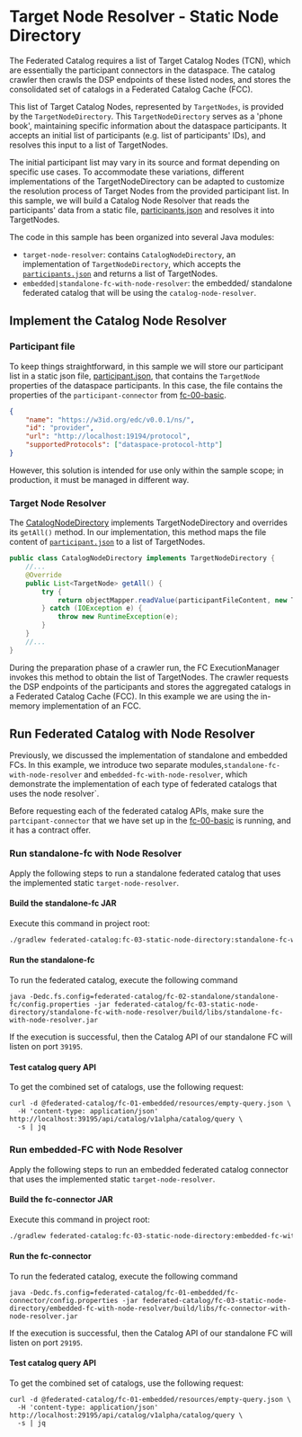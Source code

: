 # Target Node Resolver - Static Node Directory
The Federated Catalog requires a list of Target Catalog Nodes (TCN), which are essentially the participant connectors in the dataspace.
The catalog crawler then crawls the DSP endpoints of these listed nodes, and stores the consolidated set of catalogs in a Federated Catalog Cache (FCC).


This list of Target Catalog Nodes, represented by `TargetNodes`, 
is provided by the `TargetNodeDirectory`.
This `TargetNodeDirectory` serves as a 'phone book', maintaining specific information about the 
dataspace participants. It accepts an initial list of participants (e.g. list of participants' 
IDs), and resolves this input to a list of TargetNodes.

The initial participant list may vary in its source and format depending on specific use cases. 
To accommodate these variations, different implementations of the TargetNodeDirectory can be 
adapted to customize the resolution process of Target Nodes from the provided participant list. 
In this sample, we will build a Catalog Node Resolver that reads the participants' data from a 
static file, [participants.json](./target-node-resolver/src/main/resources/participants.json) 
and resolves it into TargetNodes.


The code in this sample has been organized into several Java modules:
- `target-node-resolver`: contains `CatalogNodeDirectory`, an implementation of 
`TargetNodeDirectory`, which accepts the [`participants.json`](./target-node-resolver/src/main/resources/participants.json) 
and returns a list of TargetNodes.
- `embedded|standalone-fc-with-node-resolver`: the embedded/ standalone federated catalog that will be using the `catalog-node-resolver`.


## Implement the Catalog Node Resolver

### Participant file
To keep things straightforward, in this sample we will store our participant list in a static
json file, [participant.json](./target-node-resolver/src/main/resources/participants.json), that contains the `TargetNode`
properties of the dataspace participants.
In this case, the file contains the properties of the `participant-connector` from [fc-00-basic](../fc-00-basic).

```json 
{
    "name": "https://w3id.org/edc/v0.0.1/ns/",
    "id": "provider",
    "url": "http://localhost:19194/protocol",
    "supportedProtocols": ["dataspace-protocol-http"]
}
```
However, this solution is intended for use only within the sample scope; in production, it must be managed in different way.

### Target Node Resolver

The [CatalogNodeDirectory](./target-node-resolver/src/main/java/org/eclipse/edc/sample/extension/fc/CatalogNodeDirectory.java) 
implements TargetNodeDirectory and overrides its `getAll()` method. 
In our implementation, this method maps the file content of [`participant.json`](./target-node-resolver/src/main/resources/participants.json) 
to a list of TargetNodes.

```java
public class CatalogNodeDirectory implements TargetNodeDirectory {
    //...
    @Override
    public List<TargetNode> getAll() {
        try {
            return objectMapper.readValue(participantFileContent, new TypeReference<>() {});
        } catch (IOException e) {
            throw new RuntimeException(e);
        }
    }
    //...
}
```
During the preparation phase of a crawler run, the FC ExecutionManager invokes this method 
to obtain the list of TargetNodes. 
The crawler requests the DSP endpoints of the participants and stores the
aggregated catalogs in a Federated Catalog Cache (FCC). 
In this example we are using the in-memory implementation of an FCC.

## Run Federated Catalog with Node Resolver

Previously, we discussed the implementation of standalone and embedded FCs. 
In this example, we introduce two separate modules,`standalone-fc-with-node-resolver` 
and `embedded-fc-with-node-resolver`, which demonstrate the implementation of each type 
of federated catalogs that uses the node resolver`.

Before requesting each of the federated catalog APIs, make sure the `partcipant-connector` that we have set up in the
[fc-00-basic](../fc-00-basic/README.md) is running, and it has a contract offer.

### Run standalone-fc with Node Resolver
Apply the following steps to run a standalone federated catalog that uses the implemented static `target-node-resolver`.

#### Build the standalone-fc JAR
Execute this command in project root:
```bash
./gradlew federated-catalog:fc-03-static-node-directory:standalone-fc-with-node-resolver:build
```

#### Run the standalone-fc

To run the federated catalog, execute the following command

```shell
java -Dedc.fs.config=federated-catalog/fc-02-standalone/standalone-fc/config.properties -jar federated-catalog/fc-03-static-node-directory/standalone-fc-with-node-resolver/build/libs/standalone-fc-with-node-resolver.jar
```

If the execution is successful, then the Catalog API of our standalone FC will listen on port `39195`.

#### Test catalog query API

To get the combined set of catalogs, use the following request:

```http request
curl -d @federated-catalog/fc-01-embedded/resources/empty-query.json \
  -H 'content-type: application/json' http://localhost:39195/api/catalog/v1alpha/catalog/query \
  -s | jq
```

### Run embedded-FC with Node Resolver
Apply the following steps to run an embedded federated catalog connector that uses the implemented static `target-node-resolver`.

#### Build the fc-connector JAR
Execute this command in project root:

```bash
./gradlew federated-catalog:fc-03-static-node-directory:embedded-fc-with-node-resolver:build
```

#### Run the fc-connector

To run the federated catalog, execute the following command

```shell
java -Dedc.fs.config=federated-catalog/fc-01-embedded/fc-connector/config.properties -jar federated-catalog/fc-03-static-node-directory/embedded-fc-with-node-resolver/build/libs/fc-connector-with-node-resolver.jar
```

If the execution is successful, then the Catalog API of our standalone FC will listen on port `29195`.

#### Test catalog query API

To get the combined set of catalogs, use the following request:

```http request
curl -d @federated-catalog/fc-01-embedded/resources/empty-query.json \
  -H 'content-type: application/json' http://localhost:29195/api/catalog/v1alpha/catalog/query \
  -s | jq
```